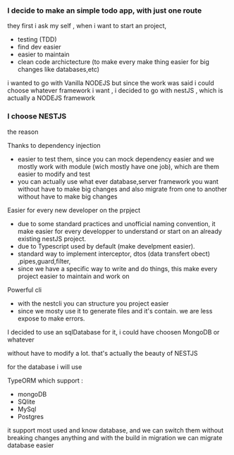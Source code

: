 ### I decide to make an simple todo app, with just one route

they first i ask my self , when i want to start an project,

- testing (TDD)
- find dev easier
- easier to maintain
- clean code archictecture (to make every make thing easier for big changes like databases,etc)

i wanted to go with Vanilla NODEJS
but since the work was said i could choose whatever framework i want , i decided to go with nestJS , which is actually a NODEJS framework

### I choose NESTJS

the reason

Thanks to dependency injection

- easier to test them, since you can mock dependency easier and we mostly work with module (wich mostly have one job), which are them easier to modify and test
- you can actually use what ever database,server framework you want without have to make big changes and also migrate from one to another without have to make big changes

Easier for every new developer on the prpject

- due to some standard practices and unofficial naming convention, it make easier for every developper to understand or start on an already existing nestJS project.
- due to Typescript used by default (make develpment easier).
- standard way to implement interceptor, dtos (data transfert obect) ,pipes,guard,filter,
- since we have a specific way to write and do things, this make every project easier to maintain and work on

Powerful cli

- with the nestcli you can structure you project easier
- since we mosty use it to generate files and it's contain. we are less expose to make errors.

I decided to use an sqlDatabase for it, i could have choosen MongoDB or whatever

without have to modify a lot.
that's actually the beauty of NESTJS

for the database i will use

TypeORM which support :

- mongoDB
- SQlite
- MySql
- Postgres

it support most used and know database, and we can switch them without breaking changes anything
and with the build in migration we can migrate database easier

